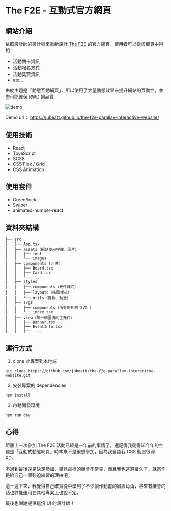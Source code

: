 # The F2E - 互動式官方網頁

## 網站介紹

依照設計師的設計稿來重新設計 [The F2E](https://2022.thef2e.com/) 的官方網頁，使用者可以從該網頁中得知：

- 活動關卡資訊
- 活動報名方式
- 活動獎賞資訊
- etc...

由於主題是「動態互動網頁」，所以使用了大量動態效果來提升網站的互動性，並盡可能確保 RWD 的品質。

![demo](./demo.gif)

Demo url： https://jubeatt.github.io/the-f2e-parallax-interactive-website/

## 使用技術

- React
- TpyeScript
- SCSS
- CSS Flex / Grid
- CSS Animation

## 使用套件

- GreenSock
- Swiper
- animated-number-react

## 資料夾結構

```
├── src
│   ├── App.tsx
│   ├── assets（網站使用字體，圖片）
│   │   ├── font
│   │   └── images
│   ├── components (元件)
│   │   ├── Board.tsx
│   │   ├── Card.tsx
│   │   └── ...
│   ├── styles
│   │   ├── components（元件樣式）
│   │   ├── layouts（佈局樣式）
│   │   └── utils（變數、動畫）
│   ├── svgs
│   │   ├── components（所有用到的 SVG ）
│   │   └── index.tsx
│   ├── view（每一個區塊的主元件）
│   │   ├── Banner.tsx
│   │   ├── EventInfo.tsx
│   │   ├── ....
```

## 運行方式

1. clone 此專案到本地端

```
git clone https://github.com/jubeatt/the-f2e-parallax-interactive-website.git
```

2. 安裝專案的 dependencies

```
npm install
```

3. 啟動開發環境

```
npm run dev
```

## 心得

距離上一次參加 The F2E 活動已經是一年前的事情了，還記得我剛得知今年的主題是「互動式動態網頁」時本來不是很想參加，因為我自認我 CSS 動畫很弱 XD。

不過到最後還是決定參加，畢竟這樣的機會不常見，而且我也逃避蠻久了，就當作是給自己一個強迫練習的理由吧。

這一週下來，我覺得自己確實從中學到了不少製作動畫的眉眉角角，將來有機會的話也許能運用在其他專案上也說不定。

最後也謝謝提供這份 UI 的設計師！
